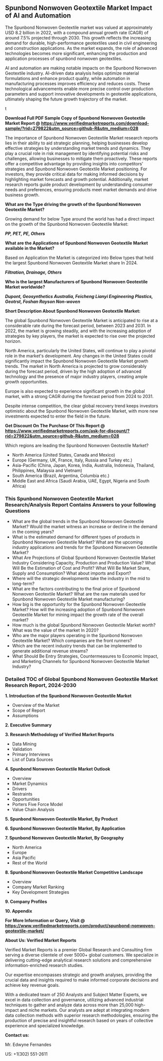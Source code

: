 <h2>Spunbond Nonwoven Geotextile Market Impact of AI and Automation</h2><p>The Spunbond Nonwoven Geotextile market was valued at approximately USD 8.2 billion in 2022, with a compound annual growth rate (CAGR) of around 7.5% projected through 2030. This growth reflects the increasing demand for durable, high-performance geotextiles used in civil engineering and construction applications. As the market expands, the role of advanced technologies becomes more significant, enhancing the production and application processes of spunbond nonwoven geotextiles.</p><p>AI and automation are making notable impacts on the Spunbond Nonwoven Geotextile industry. AI-driven data analysis helps optimize material formulations and enhance product quality, while automation in manufacturing processes improves efficiency and reduces costs. These technological advancements enable more precise control over production parameters and support innovative developments in geotextile applications, ultimately shaping the future growth trajectory of the market.</p>t</p><p id="" class=""><strong>Download Full PDF Sample Copy of Spunbond Nonwoven Geotextile Market Report @ <a href="https://www.verifiedmarketreports.com/download-sample/?rid=279822&utm_source=github-R&utm_medium=028" target="_blank">https://www.verifiedmarketreports.com/download-sample/?rid=279822&utm_source=github-R&utm_medium=028</a></strong></p><p>The importance of&nbsp;Spunbond Nonwoven Geotextile Market research reports lies in their ability to aid strategic planning, helping businesses develop effective strategies by understanding market trends and dynamics. They play a crucial role in risk management by identifying potential risks and challenges, allowing businesses to mitigate them proactively. These reports offer a competitive advantage by providing insights into competitors' strategies and Spunbond Nonwoven Geotextile Market positioning. For investors, they provide critical data for making informed decisions by highlighting market forecasts and growth potential. Additionally, market research reports guide product development by understanding consumer needs and preferences, ensuring products meet market demands and drive business growth.</p><p><strong>What are the&nbsp;Type driving the growth of the Spunbond Nonwoven Geotextile Market?</strong></p><p id="" class="">Growing demand for below Type around the world has had a direct impact on the growth of the Spunbond Nonwoven Geotextile Market:</p><em><strong>PP, PET, PE, Others</strong></em></p><strong>What are the&nbsp;Applications&nbsp;of Spunbond Nonwoven Geotextile Market available in the Market?</strong></p><p id="" class="">Based on Application the Market is categorized into Below types that held the largest Spunbond Nonwoven Geotextile Market share In 2024.</p><em><strong>Filtration, Drainage, Others</strong></em></p><strong>Who is the largest Manufacturers of Spunbond Nonwoven Geotextile Market worldwide?</strong></p><p><em><strong>Dupont, Geosynthetics Australia, Feicheng Lianyi Engineering Plastics, Geotrst, Foshan Rayson Non-woven</strong></em></p><p id="" class=""><strong>Short Description About Spunbond Nonwoven Geotextile Market:</strong></p><p>The global Spunbond Nonwoven Geotextile Market is anticipated to rise at a considerable rate during the forecast period, between 2023 and 2031. In 2022, the market is growing steadily, and with the increasing adoption of strategies by key players, the market is expected to rise over the projected horizon.</p><p>North America, particularly the United States, will continue to play a pivotal role in the market's development. Any changes in the United States could significantly impact the Spunbond Nonwoven Geotextile Market growth trends. The market in North America is projected to grow considerably during the forecast period, driven by the high adoption of advanced technology and the presence of major industry players, creating ample growth opportunities.</p><p>Europe is also expected to experience significant growth in the global market, with a strong CAGR during the forecast period from 2024 to 2031.</p><p>Despite intense competition, the clear global recovery trend keeps investors optimistic about the Spunbond Nonwoven Geotextile Market, with more new investments expected to enter the field in the future.</p><p id="" class=""><strong>Get Discount On The Purchase Of This Report @ <a href="https://www.verifiedmarketreports.com/ask-for-discount/?rid=279822&utm_source=github-R&utm_medium=028" target="_blank">https://www.verifiedmarketreports.com/ask-for-discount/?rid=279822&utm_source=github-R&utm_medium=028</a></strong></p>Which regions are leading the Spunbond Nonwoven Geotextile Market?</p><ul><li>North America (United States, Canada and Mexico)</li><li>Europe (Germany, UK, France, Italy, Russia and Turkey etc.)</li><li>Asia-Pacific (China, Japan, Korea, India, Australia, Indonesia, Thailand, Philippines, Malaysia and Vietnam)</li><li>South America (Brazil, Argentina, Columbia etc.)</li><li>Middle East and Africa (Saudi Arabia, UAE, Egypt, Nigeria and South Africa)</li></ul><h3 id="" class="">This Spunbond Nonwoven Geotextile Market Research/Analysis Report Contains Answers to your following Questions</h3><ul><li>What are the global trends in the Spunbond Nonwoven Geotextile Market? Would the market witness an increase or decline in the demand in the coming years?</li><li>What is the estimated demand for different types of products in Spunbond Nonwoven Geotextile Market? What are the upcoming industry applications and trends for the Spunbond Nonwoven Geotextile Market?</li><li>What Are Projections of Global Spunbond Nonwoven Geotextile Market Industry Considering Capacity, Production and Production Value? What Will Be the Estimation of Cost and Profit? What Will Be Market Share, Supply and Consumption? What about imports and Export?</li><li>Where will the strategic developments take the industry in the mid to long-term?</li><li>What are the factors contributing to the final price of Spunbond Nonwoven Geotextile Market? What are the raw materials used for Spunbond Nonwoven Geotextile Market manufacturing?</li><li>How big is the opportunity for the Spunbond Nonwoven Geotextile Market? How will the increasing adoption of Spunbond Nonwoven Geotextile Market for mining impact the growth rate of the overall market?</li><li>How much is the global Spunbond Nonwoven Geotextile Market worth? What was the value of the market In 2020?</li><li>Who are the major players operating in the Spunbond Nonwoven Geotextile Market? Which companies are the front runners?</li><li>Which are the recent industry trends that can be implemented to generate additional revenue streams?</li><li>What Should Be Entry Strategies, Countermeasures to Economic Impact, and Marketing Channels for Spunbond Nonwoven Geotextile Market Industry?</li></ul><h3 id="" class="">Detailed TOC of Global Spunbond Nonwoven Geotextile Market Research Report, 2024-2030</h3><p id="" class=""><strong>1. Introduction of the Spunbond Nonwoven Geotextile Market</strong></p><ul><li>Overview of the Market</li><li>Scope of Report</li><li>Assumptions</li></ul><p id="" class=""><strong>2. Executive Summary</strong></p><p id="" class=""><strong>3. Research Methodology of Verified Market Reports</strong></p><ul><li>Data Mining</li><li>Validation</li><li>Primary Interviews</li><li>List of Data Sources</li></ul><p id="" class=""><strong>4. Spunbond Nonwoven Geotextile Market Outlook</strong></p><ul><li>Overview</li><li>Market Dynamics</li><li>Drivers</li><li>Restraints</li><li>Opportunities</li><li>Porters Five Force Model</li><li>Value Chain Analysis</li></ul><p id="" class=""><strong>5. Spunbond Nonwoven Geotextile Market, By Product</strong></p><p id="" class=""><strong>6. Spunbond Nonwoven Geotextile Market, By Application</strong></p><p id="" class=""><strong>7. Spunbond Nonwoven Geotextile Market, By Geography</strong></p><ul><li>North America</li><li>Europe</li><li>Asia Pacific</li><li>Rest of the World</li></ul><p id="" class=""><strong>8. Spunbond Nonwoven Geotextile Market Competitive Landscape</strong></p><ul><li>Overview</li><li>Company Market Ranking</li><li>Key Development Strategies</li></ul><p id="" class=""><strong>9. Company Profiles</strong></p><p id="" class=""><strong>10. Appendix</strong></p><p id="" class=""><strong>For More Information or Query, Visit @ <a href="https://www.verifiedmarketreports.com/product/spunbond-nonwoven-geotextile-market/" target="_blank">https://www.verifiedmarketreports.com/product/spunbond-nonwoven-geotextile-market/</a></strong></p><p id="" class=""><strong>About Us: Verified Market Reports</strong></p><p id="" class="">Verified Market Reports is a premier Global Research and Consulting firm serving a diverse clientele of over 5000+ global customers. We specialize in delivering cutting-edge analytical research solutions and comprehensive information-enriched research studies.</p><p id="" class="">Our expertise encompasses strategic and growth analyses, providing the crucial data and insights required to make informed corporate decisions and achieve key revenue goals.</p><p id="" class="">With a dedicated team of 250 Analysts and Subject Matter Experts, we excel in data collection and governance, utilizing advanced industrial techniques to gather and analyze data across more than 25,000 high-impact and niche markets. Our analysts are adept at integrating modern data collection methods with superior research methodologies, ensuring the production of precise and insightful research based on years of collective experience and specialized knowledge.</p><p id="" class=""><strong>Contact us:</strong></p><p id="" class="">Mr. Edwyne Fernandes</p><p id="" class="">US: +1(302) 551-2611</p>